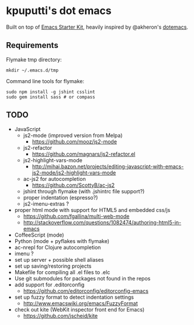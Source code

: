 # kpuputti's dot emacs

Built on top of
[Emacs Starter Kit](https://github.com/technomancy/emacs-starter-kit),
heavily inspired by @akheron's
[dotemacs](https://github.com/akheron/dotemacs).

## Requirements

Flymake tmp directory:

    mkdir ~/.emacs.d/tmp

Command line tools for flymake:

    sudo npm install -g jshint csslint
    sudo gem install sass # or compass

## TODO

- JavaScript
  - js2-mode (improved version from Melpa)
    - https://github.com/mooz/js2-mode
  - js2-refactor
    - https://github.com/magnars/js2-refactor.el
  - js2-highlight-vars-mode
    - http://mihai.bazon.net/projects/editing-javascript-with-emacs-js2-mode/js2-highlight-vars-mode
  - ac-js2 for autocompletion
    - https://github.com/ScottyB/ac-js2
  - jshint through flymake (with .jshintrc file support?)
  - proper indentation (espresso?)
  - js2-imenu-extras ?
- proper html mode with support for HTML5 and embedded css/js
  - https://github.com/fgallina/multi-web-mode
  - http://stackoverflow.com/questions/1082474/authoring-html5-in-emacs
- CoffeeScript (mode)
- Python (mode + pyflakes with flymake)
- ac-nrepl for Clojure autocompletion
- imenu ?
- set up server + possible shell aliases
- set up saving/restoring projects
- Makefile for compiling all .el files to .elc
- Use git submodules for packages not found in the repos
- add support for .editorconfig
  - https://github.com/editorconfig/editorconfig-emacs
- set up fuzzy format to detect indentation settings
  - http://www.emacswiki.org/emacs/FuzzyFormat
- check out kite (WebKit inspector front end for Emacs)
  - https://github.com/jscheid/kite
